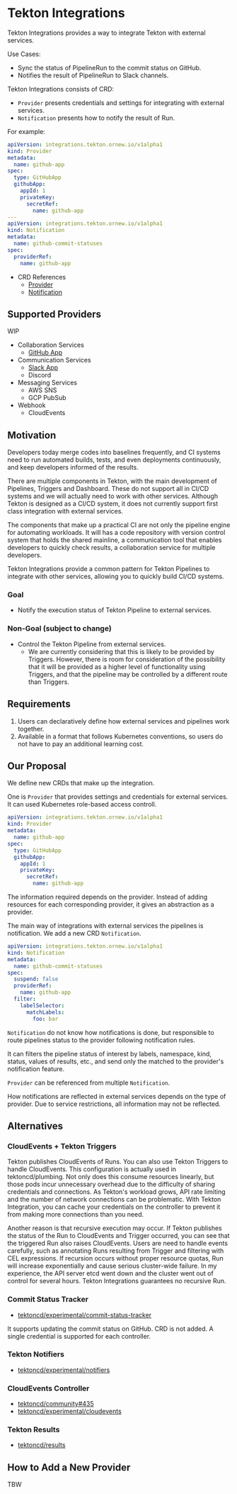 # Tekton Integrations

Tekton Integrations provides a way to integrate Tekton with external services.

Use Cases:

- Sync the status of PipelineRun to the commit status on GitHub.
- Notifies the result of PipelineRun to Slack channels.

Tekton Integrations consists of CRD:

- `Provider` presents credentials and settings for integrating with external services.
- `Notification` presents how to notify the result of Run.

For example:

```yaml
apiVersion: integrations.tekton.ornew.io/v1alpha1
kind: Provider
metadata:
  name: github-app
spec:
  type: GitHubApp
  githubApp:
    appId: 1
    privateKey:
      secretRef:
        name: github-app
---
apiVersion: integrations.tekton.ornew.io/v1alpha1
kind: Notification
metadata:
  name: github-commit-statuses
spec:
  providerRef:
    name: github-app
```

- CRD References
  - [Provider](docs/provider.md)
  - [Notification](docs/notification.md)

## Supported Providers

WIP

- Collaboration Services
  - [GitHub App](docs/providers/github.md)
- Communication Services
  - [Slack App](docs/providers/slack.md)
  - Discord
- Messaging Services
  - AWS SNS
  - GCP PubSub
- Webhook
  - CloudEvents

## Motivation

Developers today merge codes into baselines frequently, and CI systems need to
run automated builds, tests, and even deployments continuously, and keep
developers informed of the results.

There are multiple components in Tekton, with the main development of Pipelines,
Triggers and Dashboard. These do not support all in CI/CD systems and we will
actually need to work with other services. Although Tekton is designed as a
CI/CD system, it does not currently support first class integration with
external services.

The components that make up a practical CI are not only the pipeline engine
for automating workloads. It will has a code repository with version control
system that holds the shared mainline, a communication tool that enables
developers to quickly check results, a collaboration service for multiple
developers.

Tekton Integrations provide a common pattern for Tekton Pipelines to integrate
with other services, allowing you to quickly build CI/CD systems.

### Goal

- Notify the execution status of Tekton Pipeline to external services.

### Non-Goal (subject to change)

- Control the Tekton Pipeline from external services.
  - We are currently considering that this is likely to be provided by Triggers.
    However, there is room for consideration of the possibility that it will be
    provided as a higher level of functionality using Triggers, and that the
    pipeline may be controlled by a different route than Triggers.

## Requirements

1. Users can declaratively define how external services and pipelines work
   together.
2. Available in a format that follows Kubernetes conventions, so users do not
   have to pay an additional learning cost.

## Our Proposal

We define new CRDs that make up the integration.

One is `Provider` that provides settings and credentials for external services.
It can used Kubernetes role-based access controll.

```yaml
apiVersion: integrations.tekton.ornew.io/v1alpha1
kind: Provider
metadata:
  name: github-app
spec:
  type: GitHubApp
  githubApp:
    appId: 1
    privateKey:
      secretRef:
        name: github-app
```

The information required depends on the provider. Instead of adding resources
for each corresponding provider, it gives an abstraction as a provider.

The main way of integrations with external services the pipelines is
notification. We add a new CRD `Notification`.

```yaml
apiVersion: integrations.tekton.ornew.io/v1alpha1
kind: Notification
metadata:
  name: github-commit-statuses
spec:
  suspend: false
  providerRef:
    name: github-app
  filter:
    labelSelector:
      matchLabels:
        foo: bar
```

`Notification` do not know how notifications is done, but responsible to route
pipelines status to the provider following notification rules.

It can filters the pipeline status of interest by labels, namespace, kind,
status, values of results, etc., and send only the matched to the provider's
notification feature.

`Provider` can be referenced from multiple `Notification`.

How notifications are reflected in external services depends on the type of
provider. Due to service restrictions, all information may not be reflected.

## Alternatives

### CloudEvents + Tekton Triggers

Tekton publishes CloudEvents of Runs. You can also use Tekton Triggers to handle
CloudEvents. This configuration is actually used in tektoncd/plumbing.
Not only does this consume resources linearly, but those pods incur unnecessary
overhead due to the difficulty of sharing credentials and connections.
As Tekton's workload grows, API rate limiting and the number of network
connections can be problematic.
With Tekton Integration, you can cache your credentials on the controller to
prevent it from making more connections than you need.

Another reason is that recursive execution may occur.
If Tekton publishes the status of the Run to CloudEvents and Trigger occurred,
you can see that the triggered Run also raises CloudEvents.
Users are need to handle events carefully, such as annotating Runs resulting
from Trigger and filtering with CEL expressions.
If recursion occurs without proper resource quotas,
Run will increase exponentially and cause serious cluster-wide failure.
In my experience, the API server etcd went down and the cluster went out
of control for several hours. Tekton Integrations guarantees no recursive Run.

### Commit Status Tracker

- [tektoncd/experimental/commit-status-tracker](https://github.com/tektoncd/experimental/tree/main/commit-status-tracker)

It supports updating the commit status on GitHub. CRD is not added.
A single credential is supported for each controller.

### Tekton Notifiers

- [tektoncd/experimental/notifiers](https://github.com/tektoncd/experimental/tree/main/notifiers)

### CloudEvents Controller

- [tektoncd/community#435](https://github.com/tektoncd/community/issues/435)
- [tektoncd/experimental/cloudevents](https://github.com/tektoncd/experimental/tree/main/cloudevents)

### Tekton Results

- [tektoncd/results](https://github.com/tektoncd/results)

## How to Add a New Provider

TBW

